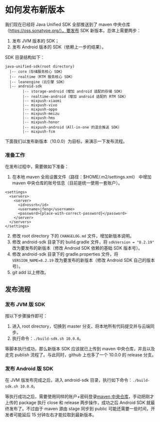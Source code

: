 # 如何发布新版本

我们现在已经将 Java Unified SDK 全部推送到了 maven 中央仓库（https://oss.sonatype.org/）。要发布 SDK 新版本，总体上需要两步：
1. 发布 JVM 版本的 SDK；
2. 发布 Android 版本的 SDK（依赖上一步的结果）。

SDK 目录结构如下：
```
java-unified-sdk(root directory)
  |-- core（存储服务核心 SDK）
  |-- realtime（RTM 服务核心 SDK）
  |-- leanengine（云引擎 SDK）
  |-- android-sdk
        |-- storage-android（增加 android 适配的存储 SDK）
        |-- realtime-android（增加 android 适配的 RTM SDK）
        |-- mixpush-xiaomi
        |-- mixpush-vivo
        |-- mixpush-oppo
        |-- mixpush-meizu
        |-- mixpush-hms
        |-- mixpush-honor
        |-- mixpush-android（All-in-one 的混合推送 SDK）
        |-- mixpush-fcm
```

下面我们以发布新版本（10.0.0）为目标，来演示一下发布流程。

### 准备工作
在发布过程中，需要做如下准备：
1. 在本地 maven 全局设置文件（路径：$HOME/.m2/settings.xml） 中增加 maven 中央仓库的账号信息（目前是统一使用一套账户）。
```
<settings>
  <servers>
    <server>
      <id>ossrh</id>
      <username>jfeng</username>
      <password>{place-with-correct-password}</password>
    </server>
  </servers>
</settings>
```
2. 修改 root directory 下的 `CHANGELOG.md` 文件，增加新版本说明。
3. 修改 android-sdk 目录下的 build.gradle 文件，将 `sdkVersion = "8.2.19"` 改为要发布的新版本（修改 Android SDK 依赖的基础 SDK 版本号）。
4. 修改 android-sdk 目录下的 gradle.properties 文件，将 `VERSION_NAME=8.2.19` 改为要发布的新版本（修改 Android SDK 自己的版本号）。
5. git add 以上修改。

## 发布流程
### 发布 JVM 版 SDK
按以下步骤操作即可：
1. 进入 root directory，切换到 master 分支，将本地所有代码提交并与云端同步。
2. 执行命令：`./build-sdk.sh 10.0.0`。

等脚本执行成功，那么新版本 SDK 应该就已上传到 maven 中央仓库，并且以及走完 publish 流程了。与此同时，github 上也多了一个 10.0.0 的 release 分支。

### 发布 Android 版 SDK
在 JVM 版发布完成之后，进入 android-sdk 目录，执行如下命令：`./build-sdk.sh 10.0.0`。

等执行成功之后，需要使用同样的账户+密码登录[maven 中央仓库](https://oss.sonatype.org/#stagingRepositories)，手动把刚才上传的 package 执行 close 和 release 两步操作，成功之后 Android SDK 就最终发布了。不过由于 maven 源由 stage 同步到 public 可能还需要一些时间，开发者可能延后 15 分钟左右才能拉取到最新版本。

